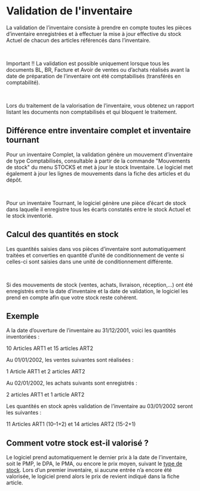# Validation de l'inventaire



La validation de l’inventaire consiste à prendre en compte toutes les 
 pièces d’inventaire enregistrées et à effectuer la mise à jour effective 
 du stock Actuel de chacun des articles référencés dans l’inventaire.


 


Important !! La validation est possible uniquement lorsque tous les 
 documents BL, BR, Facture et Avoir de ventes ou d’achats réalisés avant 
 la date de préparation de l’inventaire ont été comptabilisés (transférés 
 en comptabilité).


 


Lors du traitement de la valorisation de l’inventaire, vous obtenez 
 un rapport listant les documents non comptabilisés et qui bloquent le 
 traitement.


## Différence entre inventaire complet et inventaire tournant


Pour un inventaire Complet, 
 la validation génère un mouvement d’inventaire de type Comptabilisés, 
 consultable à partir de la commande "Mouvements de stock" du 
 menu STOCKS et met à jour le stock Inventaire. Le logiciel met également 
 à jour les lignes de mouvements dans la fiche des articles et du dépôt.


 


Pour un inventaire Tournant, 
 le logiciel génère une pièce d’écart de stock dans laquelle il enregistre 
 tous les écarts constatés entre le stock Actuel et le stock inventorié.


## Calcul des quantités en stock


Les quantités saisies dans vos pièces d’inventaire sont automatiquement 
 traitées et converties en quantité d’unité de conditionnement de vente 
 si celles-ci sont saisies dans une unité de conditionnement différente.


 


Si des mouvements de stock (ventes, achats, livraison, réception,…) 
 ont été enregistrés entre la date d’inventaire et la date de validation, 
 le logiciel les prend en compte afin que votre stock reste cohérent.


## Exemple


A la date d’ouverture de l’inventaire au 31/12/2001, voici les quantités 
 inventoriées :


10 Articles ART1 et 15 articles ART2


Au 01/01/2002, les ventes suivantes sont réalisées :


1 Article ART1 et 2 articles ART2


Au 02/01/2002, les achats suivants sont enregistrés :


2 articles ART1 et 1 article ART2


Les quantités en stock après validation de l’inventaire au 03/01/2002 
 seront les suivantes :


11 Articles ART1 (10–1+2) et 14 articles 
 ART2 (15-2+1)


## Comment votre stock est-il valorisé ?


Le logiciel prend automatiquement le dernier prix à la date de l’inventaire, 
 soit le PMP, le DPA, le PMA, ou encore le prix moyen, suivant le [type 
 de stock](../../../Articles/1/Article/OngletStock/ArticleOngletStock.md). Lors d’un premier inventaire, si aucune entrée n’a encore 
 été valorisée, le logiciel prend alors le prix de revient indiqué dans 
 la fiche article.


 






